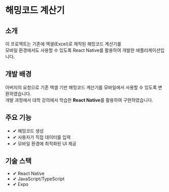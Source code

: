 <h1>해밍코드 계산기</h1>

<h2>소개</h2>
이 프로젝트는 기존에 엑셀(Excel)로 제작된 해밍코드 계산기를 <br>
모바일 환경에서도 사용할 수 있도록 React Native를 활용하여 개발한 애플리케이션입니다.

<h2>개발 배경</h2>
아버지의 요청으로 기존 엑셀 기반 해밍코드 계산기를 모바일에서 사용할 수 있도록 변환하였습니다. <br>
개발 과정에서 대학 강의에서 학습한 <strong>React Native</strong>를 활용하여 구현하였습니다.

<h2>주요 기능</h2>
<ul>
<li>✔ 해밍코드 생성</li>
<li>✔ 사용자가 직접 데이터를 입력</li>
<li>✔ 모바일 환경에 최적화된 UI 제공</li>
</ul>
  
<h2>기술 스택</h2>
<ul>
<li>✔ React Native</li>
<li>✔ JavaScript/TypeScript</li>
<li>✔ Expo</li>
</ul>
